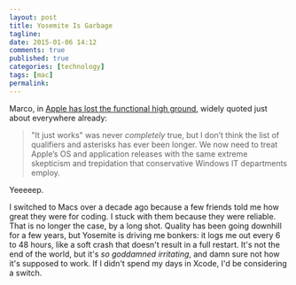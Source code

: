 ```yaml
---
layout: post
title: Yosemite Is Garbage
tagline:
date: 2015-01-06 14:12
comments: true
published: true
categories: [technology]
tags: [mac]
permalink:
---
```

Marco, in [Apple has lost the functional high ground](http://www.marco.org/2015/01/04/apple-lost-functional-high-ground), widely quoted just about everywhere already:

> "It just works" was never *completely* true, but I don’t think the list of qualifiers and asterisks has ever been longer. We now need to treat Apple’s OS and application releases with the same extreme skepticism and trepidation that conservative Windows IT departments employ.

Yeeeeep.

I switched to Macs over a decade ago because a few friends told me how great they were for coding. I stuck with them because they were reliable. That is no longer the case, by a long shot. Quality has been going downhill for a few years, but Yosemite is driving me bonkers: it logs me out every 6 to 48 hours, like a soft crash that doesn't result in a full restart. It's not the end of the world, but it's *so goddamned irritating*, and damn sure not how it's supposed to work. If I didn't spend my days in Xcode, I'd be considering a switch.
